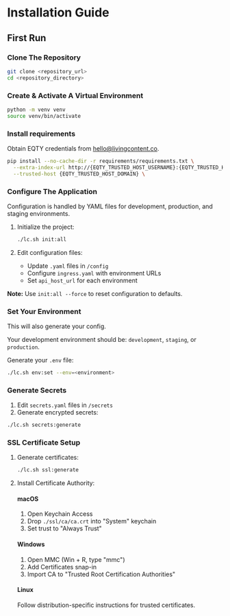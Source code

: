 # Installation Guide

## First Run

### Clone The Repository

```bash
git clone <repository_url>
cd <repository_directory>
```

### Create & Activate A Virtual Environment

```bash
python -m venv venv
source venv/bin/activate
```

### Install requirements

Obtain EQTY credentials from <hello@livingcontent.co>.

```bash
pip install --no-cache-dir -r requirements/requirements.txt \
  --extra-index-url http://{EQTY_TRUSTED_HOST_USERNAME}:{EQTY_TRUSTED_HOST_PASSWORD}@{EQTY_TRUSTED_HOST_DOMAIN}/simple/ \
  --trusted-host {EQTY_TRUSTED_HOST_DOMAIN} \
```

### Configure The Application

Configuration is handled by YAML files for development, production, and staging environments.

1. Initialize the project:

   ```bash
   ./lc.sh init:all
   ```

2. Edit configuration files:
   - Update `.yaml` files in `/config`
   - Configure `ingress.yaml` with environment URLs
   - Set `api_host_url` for each environment

**Note:** Use `init:all --force` to reset configuration to defaults.

### Set Your Environment

This will also generate your config.

Your development environment should be: `development`, `staging`, or `production`.

Generate your `.env` file:

```bash
./lc.sh env:set --env=<environment>
```

### Generate Secrets

1. Edit `secrets.yaml` files in `/secrets`
2. Generate encrypted secrets:

```bash
./lc.sh secrets:generate
```

### SSL Certificate Setup

1. Generate certificates:

   ```bash
   ./lc.sh ssl:generate
   ```

2. Install Certificate Authority:

   #### macOS

   1. Open Keychain Access
   2. Drop `./ssl/ca/ca.crt` into "System" keychain
   3. Set trust to "Always Trust"

   #### Windows

   1. Open MMC (Win + R, type "mmc")
   2. Add Certificates snap-in
   3. Import CA to "Trusted Root Certification Authorities"

   #### Linux

   Follow distribution-specific instructions for trusted certificates.
